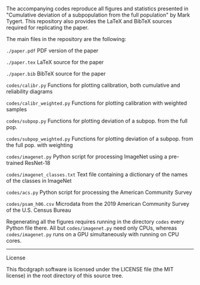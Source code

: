 The accompanying codes reproduce all figures and statistics presented in
"Cumulative deviation of a subpopulation from the full population"
by Mark Tygert. This repository also provides the LaTeX and BibTeX sources
required for replicating the paper.

The main files in the repository are the following:

``./paper.pdf``
PDF version of the paper

``./paper.tex``
LaTeX source for the paper

``./paper.bib``
BibTeX source for the paper

``codes/calibr.py``
Functions for plotting calibration, both cumulative and reliability diagrams

``codes/calibr_weighted.py``
Functions for plotting calibration with weighted samples

``codes/subpop.py``
Functions for plotting deviation of a subpop. from the full pop.

``codes/subpop_weighted.py``
Functions for plotting deviation of a subpop. from the full pop. with weighting

``codes/imagenet.py``
Python script for processing ImageNet using a pre-trained ResNet-18

``codes/imagenet_classes.txt``
Text file containing a dictionary of the names of the classes in ImageNet

``codes/acs.py``
Python script for processing the American Community Survey

``codes/psam_h06.csv``
Microdata from the 2019 American Community Survey of the U.S. Census Bureau

Regenerating all the figures requires running in the directory ``codes`` every
Python file there. All but ``codes/imagenet.py`` need only CPUs, whereas
``codes/imagenet.py`` runs on a GPU simultaneously with running on CPU cores.

********************************************************************************

License

This fbcdgraph software is licensed under the LICENSE file (the MIT license) in
the root directory of this source tree.
